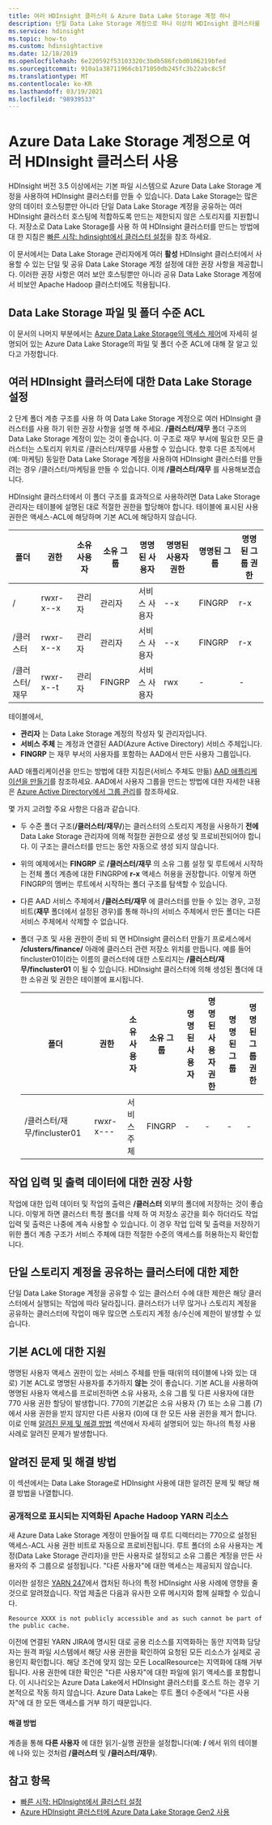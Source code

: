 ```yaml
---
title: 여러 HDInsight 클러스터 & Azure Data Lake Storage 계정 하나
description: 단일 Data Lake Storage 계정으로 하나 이상의 HDInsight 클러스터를 사용하는 방법에 대해 알아봅니다
ms.service: hdinsight
ms.topic: how-to
ms.custom: hdinsightactive
ms.date: 12/18/2019
ms.openlocfilehash: 6e220592f53103320c3bdb586fcbd0106219bfed
ms.sourcegitcommit: 910a1a38711966cb171050db245fc3b22abc8c5f
ms.translationtype: MT
ms.contentlocale: ko-KR
ms.lasthandoff: 03/19/2021
ms.locfileid: "98939533"
---
```

# <a name="use-multiple-hdinsight-clusters-with-an-azure-data-lake-storage-account"></a>Azure Data Lake Storage 계정으로 여러 HDInsight 클러스터 사용

HDInsight 버전 3.5 이상에서는 기본 파일 시스템으로 Azure Data Lake Storage 계정을 사용하여 HDInsight 클러스터를 만들 수 있습니다.
Data Lake Storage는 많은 양의 데이터 호스팅뿐만 아니라 단일 Data Lake Storage 계정을 공유하는 여러 HDInsight 클러스터 호스팅에 적합하도록 만드는 제한되지 않은 스토리지를 지원합니다. 저장소로 Data Lake Storage를 사용 하 여 HDInsight 클러스터를 만드는 방법에 대 한 지침은 [빠른 시작: hdinsight에서 클러스터 설정](./hdinsight-hadoop-provision-linux-clusters.md)을 참조 하세요.

이 문서에서는 Data Lake Storage 관리자에게 여러 **활성** HDInsight 클러스터에서 사용할 수 있는 단일 및 공유 Data Lake Storage 계정 설정에 대한 권장 사항을 제공합니다. 이러한 권장 사항은 여러 보안 호스팅뿐만 아니라 공유 Data Lake Storage 계정에서 비보안 Apache Hadoop 클러스터에도 적용됩니다.

## <a name="data-lake-storage-file-and-folder-level-acls"></a>Data Lake Storage 파일 및 폴더 수준 ACL

이 문서의 나머지 부분에서는 [Azure Data Lake Storage의 액세스 제어](../data-lake-store/data-lake-store-access-control.md)에 자세히 설명되어 있는 Azure Data Lake Storage의 파일 및 폴더 수준 ACL에 대해 잘 알고 있다고 가정합니다.

## <a name="data-lake-storage-setup-for-multiple-hdinsight-clusters"></a>여러 HDInsight 클러스터에 대한 Data Lake Storage 설정

2 단계 폴더 계층 구조를 사용 하 여 Data Lake Storage 계정으로 여러 HDInsight 클러스터를 사용 하기 위한 권장 사항을 설명 해 주세요. **/클러스터/재무** 폴더 구조의 Data Lake Storage 계정이 있는 것이 좋습니다. 이 구조로 재무 부서에 필요한 모든 클러스터는 스토리지 위치로 /클러스터/재무를 사용할 수 있습니다. 향후 다른 조직에서(예: 마케팅) 동일한 Data Lake Storage 계정을 사용하여 HDInsight 클러스터를 만들려는 경우 /클러스터/마케팅을 만들 수 있습니다. 이제 **/클러스터/재무** 를 사용해보겠습니다.

HDInsight 클러스터에서 이 폴더 구조를 효과적으로 사용하려면 Data Lake Storage 관리자는 테이블에 설명된 대로 적절한 권한을 할당해야 합니다. 테이블에 표시된 사용 권한은 액세스-ACL에 해당하며 기본 ACL에 해당하지 않습니다.

|폴더  |권한  |소유 사용자  |소유 그룹  | 명명된 사용자 | 명명된 사용자 권한 | 명명된 그룹 | 명명된 그룹 권한 |
|---------|---------|---------|---------|---------|---------|---------|---------|
|/ | rwxr-x--x  |관리자 |관리자  |서비스 사용자 |--x  |FINGRP   |r-x         |
|/클러스터 | rwxr-x--x |관리자 |관리자 |서비스 사용자 |--x  |FINGRP |r-x         |
|/클러스터/재무 | rwxr-x--t |관리자 |FINGRP  |서비스 사용자 |rwx  |-  |-     |

테이블에서,

- **관리자** 는 Data Lake Storage 계정의 작성자 및 관리자입니다.
- **서비스 주체** 는 계정과 연결된 AAD(Azure Active Directory) 서비스 주체입니다.
- **FINGRP** 는 재무 부서의 사용자를 포함하는 AAD에서 만든 사용자 그룹입니다.

AAD 애플리케이션을 만드는 방법에 대한 지침은(서비스 주체도 만듦) [AAD 애플리케이션을 만들기](../active-directory/develop/howto-create-service-principal-portal.md#register-an-application-with-azure-ad-and-create-a-service-principal)를 참조하세요. AAD에서 사용자 그룹을 만드는 방법에 대한 자세한 내용은 [Azure Active Directory에서 그룹 관리](../active-directory/fundamentals/active-directory-groups-create-azure-portal.md)를 참조하세요.

몇 가지 고려할 주요 사항은 다음과 같습니다.

- 두 수준 폴더 구조(**/클러스터/재무/**)는 클러스터의 스토리지 계정을 사용하기 **전에** Data Lake Storage 관리자에 의해 적절한 권한으로 생성 및 프로비전되어야 합니다. 이 구조는 클러스터를 만드는 동안 자동으로 생성 되지 않습니다.
- 위의 예제에서는 **FINGRP** 로 **/클러스터/재무** 의 소유 그룹 설정 및 루트에서 시작하는 전체 폴더 계층에 대한 FINGRP에 **r-x** 액세스 허용을 권장합니다. 이렇게 하면 FINGRP의 멤버는 루트에서 시작하는 폴더 구조를 탐색할 수 있습니다.
- 다른 AAD 서비스 주체에서 **/클러스터/재무** 에 클러스터를 만들 수 있는 경우, 고정 비트(**재무** 폴더에서 설정된 경우)를 통해 하나의 서비스 주체에서 만든 폴더는 다른 서비스 주체에서 삭제할 수 없습니다.
- 폴더 구조 및 사용 권한이 준비 되 면 HDInsight 클러스터 만들기 프로세스에서 **/clusters/finance/** 아래에 클러스터 관련 저장소 위치를 만듭니다. 예를 들어 fincluster01이라는 이름의 클러스터에 대한 스토리지는 **/클러스터/재무/fincluster01** 이 될 수 있습니다. HDInsight 클러스터에 의해 생성된 폴더에 대한 소유권 및 권한은 테이블에 표시됩니다.

    |폴더  |권한  |소유 사용자  |소유 그룹  | 명명된 사용자 | 명명된 사용자 권한 | 명명된 그룹 | 명명된 그룹 권한 |
    |---------|---------|---------|---------|---------|---------|---------|---------|
    |/클러스터/재무/fincluster01 | rwxr-x---  |서비스 주체 |FINGRP  |- |-  |-   |-  |

## <a name="recommendations-for-job-input-and-output-data"></a>작업 입력 및 출력 데이터에 대한 권장 사항

작업에 대한 입력 데이터 및 작업의 출력은 **/클러스터** 외부의 폴더에 저장하는 것이 좋습니다. 이렇게 하면 클러스터 특정 폴더를 삭제 하 여 저장소 공간을 회수 하더라도 작업 입력 및 출력은 나중에 계속 사용할 수 있습니다. 이 경우 작업 입력 및 출력을 저장하기 위한 폴더 계층 구조가 서비스 주체에 대한 적절한 수준의 액세스를 허용하는지 확인합니다.

## <a name="limit-on-clusters-sharing-a-single-storage-account"></a>단일 스토리지 계정을 공유하는 클러스터에 대한 제한

단일 Data Lake Storage 계정을 공유할 수 있는 클러스터 수에 대한 제한은 해당 클러스터에서 실행되는 작업에 따라 달라집니다. 클러스터가 너무 많거나 스토리지 계정을 공유하는 클러스터에 작업이 매우 많으면 스토리지 계정 송/수신에 제한이 발생할 수 있습니다.

## <a name="support-for-default-acls"></a>기본 ACL에 대한 지원

명명된 사용자 액세스 권한이 있는 서비스 주체를 만들 때(위의 테이블에 나와 있는 대로) 기본 ACL로 명명된 사용자를 추가하지 **않는** 것이 좋습니다. 기본 ACL을 사용하여 명명된 사용자 액세스를 프로비전하면 소유 사용자, 소유 그룹 및 다른 사용자에 대한 770 사용 권한 할당이 발생합니다. 770의 기본값은 소유 사용자 (7) 또는 소유 그룹 (7)에서 사용 권한을 받지 않지만 다른 사용자 (0)에 대 한 모든 사용 권한을 제거 합니다. 이로 인해 [알려진 문제 및 해결 방법](#known-issues-and-workarounds) 섹션에서 자세히 설명되어 있는 하나의 특정 사용 사례로 알려진 문제가 발생합니다.

## <a name="known-issues-and-workarounds"></a>알려진 문제 및 해결 방법

이 섹션에서는 Data Lake Storage로 HDInsight 사용에 대한 알려진 문제 및 해당 해결 방법을 나열합니다.

### <a name="publicly-visible-localized-apache-hadoop-yarn-resources"></a>공개적으로 표시되는 지역화된 Apache Hadoop YARN 리소스

새 Azure Data Lake Storage 계정이 만들어질 때 루트 디렉터리는 770으로 설정된 액세스-ACL 사용 권한 비트로 자동으로 프로비전됩니다. 루트 폴더의 소유 사용자는 계정(Data Lake Storage 관리자)을 만든 사용자로 설정되고 소유 그룹은 계정을 만든 사용자의 주 그룹으로 설정됩니다. "다른 사용자"에 대한 액세스는 제공되지 않습니다.

이러한 설정은 [YARN 247](https://hwxmonarch.atlassian.net/browse/YARN-247)에서 캡처된 하나의 특정 HDInsight 사용 사례에 영향을 줄 것으로 알려졌습니다. 작업 제출은 다음과 유사한 오류 메시지와 함께 실패할 수 있습니다.

```output
Resource XXXX is not publicly accessible and as such cannot be part of the public cache.
```

이전에 연결된 YARN JIRA에 명시된 대로 공용 리소스를 지역화하는 동안 지역화 담당자는 원격 파일 시스템에서 해당 사용 권한을 확인하여 요청된 모든 리소스가 실제로 공용인지 확인합니다. 해당 조건에 맞지 않는 모든 LocalResource는 지역화에 대해 거부 됩니다. 사용 권한에 대한 확인은 "다른 사용자"에 대한 파일에 읽기 액세스를 포함합니다. 이 시나리오는 Azure Data Lake에서 HDInsight 클러스터를 호스트 하는 경우 기본적으로 작동 하지 않습니다. Azure Data Lake는 루트 폴더 수준에서 "다른 사용자"에 대 한 모든 액세스를 거부 하기 때문입니다.

#### <a name="workaround"></a>해결 방법

계층을 통해 **다른 사용자** 에 대한 읽기-실행 권한을 설정합니다(예: **/** 에서 위의 테이블에 나와 있는 것처럼 **/클러스터** 및 **/클러스터/재무**).

## <a name="see-also"></a>참고 항목

- [빠른 시작: HDInsight에서 클러스터 설정](./hdinsight-hadoop-provision-linux-clusters.md)
- [Azure HDInsight 클러스터에 Azure Data Lake Storage Gen2 사용](hdinsight-hadoop-use-data-lake-storage-gen2.md)
